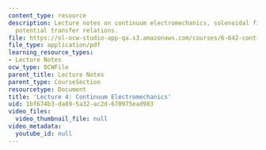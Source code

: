 ```yaml
---
content_type: resource
description: Lecture notes on continuum electromechanics, solenoidal fields, and vector
  potential transfer relations.
file: https://ol-ocw-studio-app-qa.s3.amazonaws.com/courses/6-642-continuum-electromechanics-fall-2008/1bf674b3da895a32ac2d670975ead983_lec04_f08.pdf
file_type: application/pdf
learning_resource_types:
- Lecture Notes
ocw_type: OCWFile
parent_title: Lecture Notes
parent_type: CourseSection
resourcetype: Document
title: 'Lecture 4: Continuum Electromechanics'
uid: 1bf674b3-da89-5a32-ac2d-670975ead983
video_files:
  video_thumbnail_file: null
video_metadata:
  youtube_id: null
---
```

